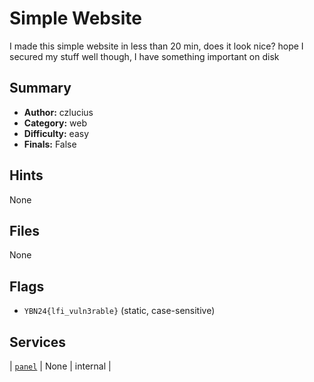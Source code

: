 # Simple Website
I made this simple website in less than 20 min, does it look nice? hope I secured my stuff well though, I have something important on disk

## Summary
- **Author:** czlucius
- **Category:** web
- **Difficulty:** easy
- **Finals:** False

## Hints
None

## Files
None

## Flags
- `YBN24{lfi_vuln3rable}` (static, case-sensitive)

## Services
| [`panel`](<service/panel>) | None | internal |
